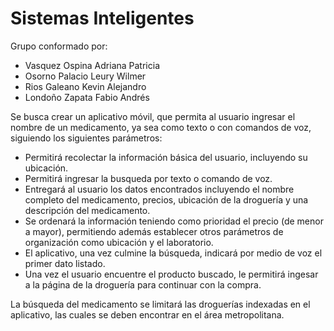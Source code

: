 # Sistemas Inteligentes

Grupo conformado por:
- Vasquez Ospina Adriana Patricia
- Osorno Palacio Leury Wilmer
- Rios Galeano Kevin Alejandro
- Londoño Zapata Fabio Andrés

Se busca crear un aplicativo móvil, que permita al usuario ingresar el nombre de un medicamento, ya sea como texto o con comandos de voz, siguiendo los siguientes parámetros:

- Permitirá recolectar la información básica del usuario, incluyendo su ubicación.
- Permitirá ingresar la busqueda por texto o comando de voz.
- Entregará al usuario los datos encontrados incluyendo el nombre completo del medicamento, precios, ubicación de la droguería y una descripción del medicamento.
- Se ordenará la información teniendo como prioridad el precio (de menor a mayor), permitiendo además establecer otros parámetros de organización como ubicación y el laboratorio.
- El aplicativo, una vez culmine la búsqueda, indicará por medio de voz el primer dato listado.
- Una vez el usuario encuentre el producto buscado, le permitirá ingesar a la página de la droguería para continuar con la compra.

La búsqueda del medicamento se limitará las droguerías indexadas en el aplicativo, las cuales se deben encontrar en el área metropolitana.
